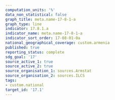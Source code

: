 ```yaml
---
computation_units: '%'
data_non_statistical: false
graph_title: meta.name-17-8-1-a
graph_type: line
indicator: 17.8.1.a
indicator_name: meta.name-17-8-1-a
indicator_sort_order: 17-08-01-0a
national_geographical_coverage: custom.armenia
published: true
reporting_status: complete
sdg_goal: '17'
source_active_1: true
source_active_2: true
source_organisation_1: sources.Armstat
source_organisation_2: sources.ILCS
tags:
- custom.national
target_id: '17.1'
---
```

